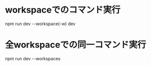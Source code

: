 # workspaceでのコマンド実行
npm run dev --workspace(-w) dev

# 全workspaceでの同一コマンド実行
npm run dev --workspaces

